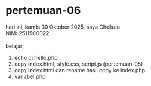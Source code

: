 # pertemuan-06

hari ini, kamis 30 Oktober 2025,
saya Chelsea<br>
NIM: 2511500022<br>
<br>
belajar:<br>
<ol>
  <li>echo di hello.php</li>
  <li>copy index.html, style.css, script.js (pertemuan-05)</li>
  <li>copy index.html dan rename hasil copy ke index.php</li>
  <li>variabel php</li>
</ol>